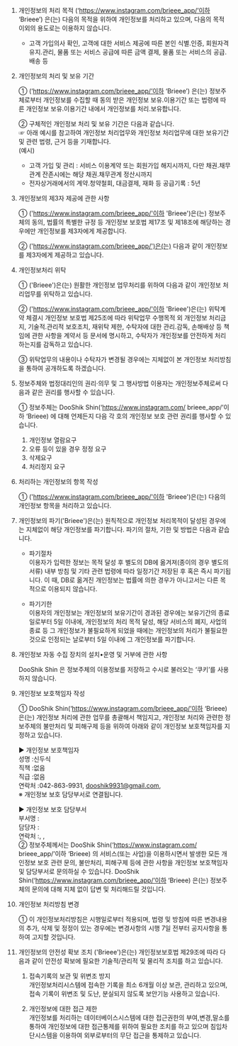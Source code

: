 1. 개인정보의 처리 목적 (‘https://www.instagram.com/brieee_app/’이하 ‘Brieee’) 은(는) 다음의 목적을 위하여 개인정보를 처리하고 있으며, 다음의 목적 이외의 용도로는 이용하지 않습니다.  
	- 고객 가입의사 확인, 고객에 대한 서비스 제공에 따른 본인 식별.인증, 회원자격 유지.관리, 물품 또는 서비스 공급에 따른 금액 결제, 물품 또는 서비스의 공급.배송 등  


2. 개인정보의 처리 및 보유 기간  

	① (‘https://www.instagram.com/brieee_app/’이하 ‘Brieee’) 은(는) 정보주체로부터 개인정보를 수집할 때 동의 받은 개인정보 보유․이용기간 또는 법령에 따른 개인정보 보유․이용기간 내에서 개인정보를 처리․보유합니다.  

	② 구체적인 개인정보 처리 및 보유 기간은 다음과 같습니다.  
	☞ 아래 예시를 참고하여 개인정보 처리업무와 개인정보 처리업무에 대한 보유기간 및 관련 법령, 근거 등을 기재합니다.  
	(예시)
	- 고객 가입 및 관리 : 서비스 이용계약 또는 회원가입 해지시까지, 다만 채권․채무관계 잔존시에는 해당 채권․채무관계 정산시까지  
	- 전자상거래에서의 계약․청약철회, 대금결제, 재화 등 공급기록 : 5년   





3. 개인정보의 제3자 제공에 관한 사항  

	① ('https://www.instagram.com/brieee_app/'이하 'Brieee')은(는) 정보주체의 동의, 법률의 특별한 규정 등 개인정보 보호법 제17조 및 제18조에 해당하는 경우에만 개인정보를 제3자에게 제공합니다.  
	
	② ('https://www.instagram.com/brieee_app/')은(는) 다음과 같이 개인정보를 제3자에게 제공하고 있습니다.  



4. 개인정보처리 위탁  

	① ('Brieee')은(는) 원활한 개인정보 업무처리를 위하여 다음과 같이 개인정보 처리업무를 위탁하고 있습니다.  
	
	② ('https://www.instagram.com/brieee_app/'이하 'Brieee')은(는) 위탁계약 체결시 개인정보 보호법 제25조에 따라 위탁업무 수행목적 외 개인정보 처리금지, 기술적․관리적 보호조치, 재위탁 제한, 수탁자에 대한 관리․감독, 손해배상 등 책임에 관한 사항을 계약서 등 문서에 명시하고, 수탁자가 개인정보를 안전하게 처리하는지를 감독하고 있습니다.  
	
	③ 위탁업무의 내용이나 수탁자가 변경될 경우에는 지체없이 본 개인정보 처리방침을 통하여 공개하도록 하겠습니다.  
	
5. 정보주체와 법정대리인의 권리·의무 및 그 행사방법 이용자는 개인정보주체로써 다음과 같은 권리를 행사할 수 있습니다.  

	① 정보주체는 DooShik Shin(‘https://www.instagram.com/  brieee_app/’이하 ‘Brieee) 에 대해 언제든지 다음 각 호의 개인정보 보호 관련 권리를 행사할 수 있습니다.  
	1. 개인정보 열람요구  
	2. 오류 등이 있을 경우 정정 요구  
	3. 삭제요구  
	4. 처리정지 요구  



6. 처리하는 개인정보의 항목 작성   

	① ('https://www.instagram.com/brieee_app/'이하 'Brieee')은(는) 다음의 개인정보 항목을 처리하고 있습니다.  



7. 개인정보의 파기('Brieee')은(는) 원칙적으로 개인정보 처리목적이 달성된 경우에는 지체없이 해당 개인정보를 파기합니다. 파기의 절차, 기한 및 방법은 다음과 같습니다.  

	- 파기절차  
	이용자가 입력한 정보는 목적 달성 후 별도의 DB에 옮겨져(종이의 경우 별도의 서류) 내부 방침 및 기타 관련 법령에 따라 일정기간 저장된 후 혹은 즉시 파기됩니다. 이 때, DB로 옮겨진 개인정보는 법률에 의한 경우가 아니고서는 다른 목적으로 이용되지 않습니다.  
	
	- 파기기한  
	이용자의 개인정보는 개인정보의 보유기간이 경과된 경우에는 보유기간의 종료일로부터 5일 이내에, 개인정보의 처리 목적 달성, 해당 서비스의 폐지, 사업의 종료 등 그 개인정보가 불필요하게 되었을 때에는 개인정보의 처리가 불필요한 것으로 인정되는 날로부터 5일 이내에 그 개인정보를 파기합니다.  



8. 개인정보 자동 수집 장치의 설치•운영 및 거부에 관한 사항  

	DooShik Shin 은 정보주체의 이용정보를 저장하고 수시로 불러오는 ‘쿠키’를 사용하지 않습니다.  


9. 개인정보 보호책임자 작성  


	① DooShik Shin(‘https://www.instagram.com/brieee_app/’이하 ‘Brieee) 은(는) 개인정보 처리에 관한 업무를 총괄해서 책임지고, 개인정보 처리와 관련한 정보주체의 불만처리 및 피해구제 등을 위하여 아래와 같이 개인정보 보호책임자를 지정하고 있습니다.  

	▶ 개인정보 보호책임자   
	성명 :신두식  
	직책 :없음  
	직급 :없음  
	연락처 :042-863-9931, dooshik9931@gmail.com,   
	※ 개인정보 보호 담당부서로 연결됩니다.  
	
	▶ 개인정보 보호 담당부서  
	부서명 :  
	담당자 :  
	연락처 :, ,   
	② 정보주체께서는 DooShik Shin(‘https://www.instagram.com/  brieee_app/’이하 ‘Brieee) 의 서비스(또는 사업)을 이용하시면서 발생한 모든 개인정보 보호 관련 문의, 불만처리, 피해구제 등에 관한 사항을 개인정보 보호책임자 및 담당부서로 문의하실 수 있습니다. DooShik   Shin(‘https://www.instagram.com/brieee_app/’이하 ‘Brieee) 은(는) 정보주체의 문의에 대해 지체 없이 답변 및 처리해드릴 것입니다.  



10. 개인정보 처리방침 변경  

	① 이 개인정보처리방침은 시행일로부터 적용되며, 법령 및 방침에 따른 변경내용의 추가, 삭제 및 정정이 있는 경우에는 변경사항의 시행 7일 전부터 공지사항을 통하여 고지할 것입니다.  



11. 개인정보의 안전성 확보 조치 ('Brieee')은(는) 개인정보보호법 제29조에 따라 다음과 같이 안전성 확보에 필요한 기술적/관리적 및 물리적 조치를 하고 있습니다.  

	1. 접속기록의 보관 및 위변조 방지  
	개인정보처리시스템에 접속한 기록을 최소 6개월 이상 보관, 관리하고 있으며, 접속 기록이 위변조 및 도난, 분실되지 않도록 보안기능 사용하고 있습니다.  
	
	2. 개인정보에 대한 접근 제한  
	개인정보를 처리하는 데이터베이스시스템에 대한 접근권한의 부여,변경,말소를 통하여 개인정보에 대한 접근통제를 위하여 필요한 조치를 하고 있으며 침입차단시스템을 이용하여 외부로부터의 무단 접근을 통제하고 있습니다.  

